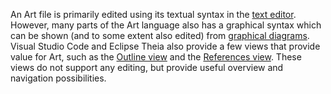 An Art file is primarily edited using its textual syntax in the [text editor](art-editor.md). However, many parts of the Art language also has a graphical syntax which can be shown (and to some extent also edited) from [graphical diagrams](diagrams.md). Visual Studio Code and Eclipse Theia also provide a few views that provide value for Art, such as the [Outline view](outline-view.md) and the [References view](references.md). These views do not support any editing, but provide useful overview and navigation possibilities.